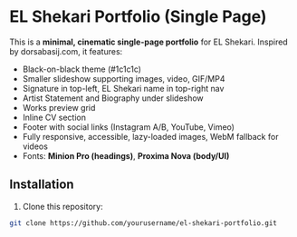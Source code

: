 # EL Shekari Portfolio (Single Page)

This is a **minimal, cinematic single-page portfolio** for EL Shekari. Inspired by dorsabasij.com, it features:

- Black-on-black theme (#1c1c1c)  
- Smaller slideshow supporting images, video, GIF/MP4  
- Signature in top-left, EL Shekari name in top-right nav  
- Artist Statement and Biography under slideshow  
- Works preview grid  
- Inline CV section  
- Footer with social links (Instagram A/B, YouTube, Vimeo)  
- Fully responsive, accessible, lazy-loaded images, WebM fallback for videos  
- Fonts: **Minion Pro (headings)**, **Proxima Nova (body/UI)**

## Installation

1. Clone this repository:
```bash
git clone https://github.com/yourusername/el-shekari-portfolio.git
